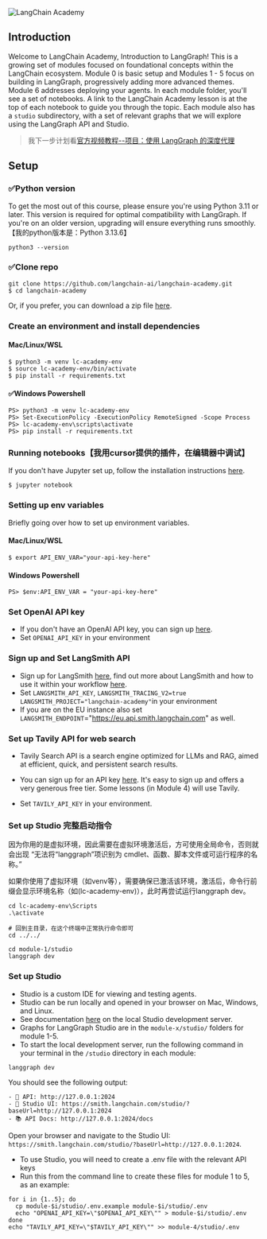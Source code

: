 ![LangChain Academy](https://cdn.prod.website-files.com/65b8cd72835ceeacd4449a53/66e9eba1020525eea7873f96_LCA-big-green%20(2).svg)

## Introduction

Welcome to LangChain Academy, Introduction to LangGraph! 
This is a growing set of modules focused on foundational concepts within the LangChain ecosystem. 
Module 0 is basic setup and Modules 1 - 5 focus on building in LangGraph, progressively adding more advanced themes.  Module 6 addresses deploying your agents. 
In each module folder, you'll see a set of notebooks. A link to the LangChain Academy lesson is at the top of each notebook to guide you through the topic. Each module also has a `studio` subdirectory, with a set of relevant graphs that we will explore using the LangGraph API and Studio.

> 我下一步计划看[官方视频教程--项目：使用 LangGraph 的深度代理](https://academy.langchain.com/courses/take/deep-agents-with-langgraph/lessons/68193153-welcome)

## Setup

### ✅Python version

To get the most out of this course, please ensure you're using Python 3.11 or later. 
This version is required for optimal compatibility with LangGraph. If you're on an older version, 
upgrading will ensure everything runs smoothly.【我的python版本是：Python 3.13.6】
```
python3 --version
```

### ✅Clone repo
```
git clone https://github.com/langchain-ai/langchain-academy.git
$ cd langchain-academy
```
Or, if you prefer, you can download a zip file [here](https://github.com/langchain-ai/langchain-academy/archive/refs/heads/main.zip).

### Create an environment and install dependencies
#### Mac/Linux/WSL
```
$ python3 -m venv lc-academy-env
$ source lc-academy-env/bin/activate
$ pip install -r requirements.txt
```
#### ✅Windows Powershell
```
PS> python3 -m venv lc-academy-env
PS> Set-ExecutionPolicy -ExecutionPolicy RemoteSigned -Scope Process
PS> lc-academy-env\scripts\activate
PS> pip install -r requirements.txt
```

### Running notebooks【我用cursor提供的插件，在编辑器中调试】
If you don't have Jupyter set up, follow the installation instructions [here](https://jupyter.org/install).
```
$ jupyter notebook
```

### Setting up env variables
Briefly going over how to set up environment variables. 
#### Mac/Linux/WSL
```
$ export API_ENV_VAR="your-api-key-here"
```
#### Windows Powershell
```
PS> $env:API_ENV_VAR = "your-api-key-here"
```

### Set OpenAI API key
* If you don't have an OpenAI API key, you can sign up [here](https://openai.com/index/openai-api/).
*  Set `OPENAI_API_KEY` in your environment 

### Sign up and Set LangSmith API
* Sign up for LangSmith [here](https://docs.langchain.com/langsmith/create-account-api-key#create-an-account-and-api-key), find out more about LangSmith and how to use it within your workflow [here](https://www.langchain.com/langsmith). 
*  Set `LANGSMITH_API_KEY`, `LANGSMITH_TRACING_V2=true` `LANGSMITH_PROJECT="langchain-academy"`in your environment 
*  If you are on the EU instance also set `LANGSMITH_ENDPOINT`="https://eu.api.smith.langchain.com" as well.

### Set up Tavily API for web search

* Tavily Search API is a search engine optimized for LLMs and RAG, aimed at efficient, 
quick, and persistent search results. 
* You can sign up for an API key [here](https://tavily.com/). 
It's easy to sign up and offers a very generous free tier. Some lessons (in Module 4) will use Tavily. 

* Set `TAVILY_API_KEY` in your environment.

### Set up Studio 完整启动指令
因为你用的是虚拟环境，因此需要在虚拟环境激活后，方可使用全局命令，否则就会出现 “无法将“langgraph”项识别为 cmdlet、函数、脚本文件或可运行程序的名称。”

如果你使用了虚拟环境（如venv等），需要确保已激活该环境，激活后，命令行前缀会显示环境名称（如(lc-academy-env)），此时再尝试运行langgraph dev。
```
cd lc-academy-env\Scripts
.\activate

# 回到主目录，在这个终端中正常执行命令即可
cd ../../
```

```
cd module-1/studio
langgraph dev
```

### Set up Studio

* Studio is a custom IDE for viewing and testing agents.
* Studio can be run locally and opened in your browser on Mac, Windows, and Linux.
* See documentation [here](https://docs.langchain.com/langsmith/studio#local-development-server) on the local Studio development server. 
* Graphs for LangGraph Studio are in the `module-x/studio/` folders for module 1-5.
* To start the local development server, run the following command in your terminal in the `/studio` directory in each module:

```
langgraph dev
```

You should see the following output:
```
- 🚀 API: http://127.0.0.1:2024
- 🎨 Studio UI: https://smith.langchain.com/studio/?baseUrl=http://127.0.0.1:2024
- 📚 API Docs: http://127.0.0.1:2024/docs
```

Open your browser and navigate to the Studio UI: `https://smith.langchain.com/studio/?baseUrl=http://127.0.0.1:2024`.

* To use Studio, you will need to create a .env file with the relevant API keys
* Run this from the command line to create these files for module 1 to 5, as an example:
```
for i in {1..5}; do
  cp module-$i/studio/.env.example module-$i/studio/.env
  echo "OPENAI_API_KEY=\"$OPENAI_API_KEY\"" > module-$i/studio/.env
done
echo "TAVILY_API_KEY=\"$TAVILY_API_KEY\"" >> module-4/studio/.env
```
